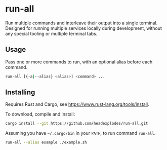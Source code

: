 # run-all

Run multiple commands and interleave their output into a single terminal. Designed for running multiple services locally during development, without any special tooling or multiple terminal tabs.

## Usage

Pass one or more commands to run, with an optional alias before each command.

```bash
run-all [{-a|--alias} <alias>] <command> ...
```

## Installing

Requires Rust and Cargo, see https://www.rust-lang.org/tools/install.

To download, compile and install:

```bash
cargo install --git https://github.com/headexplodes/run-all.git
```

Assuming you have `~/.cargo/bin` in your `PATH`, to run command `run-all`.

```bash
run-all --alias example ./example.sh
```

